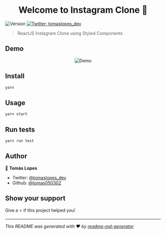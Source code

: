 <h1 align="center">Welcome to Instagram Clone 👋</h1>
<p>
  <img alt="Version" src="https://img.shields.io/badge/version-0.1.0-blue.svg?cacheSeconds=2592000" />
  <a href="https://twitter.com/tomaslopes_dev" target="_blank">
    <img alt="Twitter: tomaslopes_dev" src="https://img.shields.io/twitter/follow/tomaslopes_dev.svg?style=social" />
  </a>
</p>

> ReactJS Instagram Clone using Styled Components

## Demo

<div align="center">
  <img src="../instagram-clone/assets/demo.gif" alt="Demo"/>
</div>

## Install

```sh
yarn
```

## Usage

```sh
yarn start
```

## Run tests

```sh
yarn run test
```

## Author

👤 **Tomás Lopes**

* Twitter: [@tomaslopes_dev](https://twitter.com/tomaslopes_dev)
* Github: [@tomas050302](https://github.com/tomas050302)

## Show your support

Give a ⭐️ if this project helped you!

***
_This README was generated with ❤️ by [readme-md-generator](https://github.com/kefranabg/readme-md-generator)_
